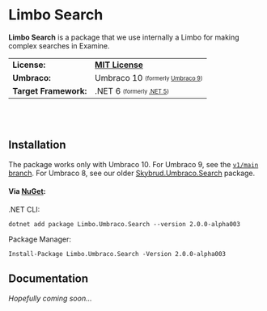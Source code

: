 # Limbo Search

**Limbo Search** is a package that we use internally a Limbo for making complex searches in Examine.

<table>
  <tr>
    <td><strong>License:</strong></td>
    <td><a href="./LICENSE.md"><strong>MIT License</strong></a></td>
  </tr>
  <tr>
    <td><strong>Umbraco:</strong></td>
    <td>
      Umbraco 10      
      <sub><sup>(formerly <a href="https://github.com/limbo-works/Limbo.Umbraco.Search/tree/v1/main">Umbraco 9</a>)</sup></sub>
    </td>
  </tr>
  <tr>
    <td><strong>Target Framework:</strong></td>
    <td>
      .NET 6
      <sub><sup>(formerly <a href="https://github.com/limbo-works/Limbo.Umbraco.Search/tree/v1/main">.NET 5</a>)</sup></sub>
    </td>
  </tr>
</table>

<br /><br />

## Installation

The package works only with Umbraco 10. For Umbraco 9, see the [`v1/main` branch](https://github.com/limbo-works/Limbo.Umbraco.Search/tree/v1/main). For Umbraco 8, see our older [Skybrud.Umbraco.Search](https://github.com/skybrud/Skybrud.Umbraco.Search) package.

#### Via <a href="https://www.nuget.org/packages/Limbo.Umbraco.Search/2.0.0-alpha003" target="_blank">NuGet</a>:

.NET CLI:
```
dotnet add package Limbo.Umbraco.Search --version 2.0.0-alpha003
```

Package Manager:
```
Install-Package Limbo.Umbraco.Search -Version 2.0.0-alpha003
```

## Documentation

*Hopefully coming soon...*
